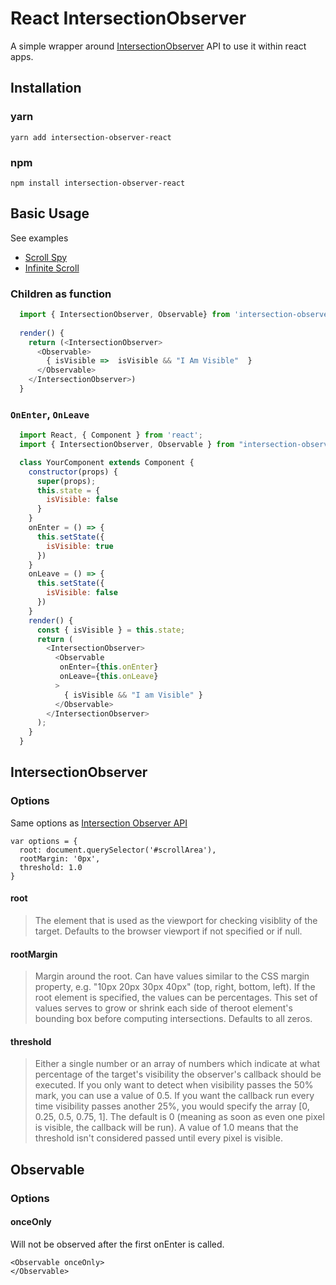 # React IntersectionObserver

A simple wrapper around [IntersectionObserver](https://developer.mozilla.org/en-US/docs/Web/API/IntersectionObserver) API to use it within react apps.


## Installation
### yarn
`yarn add intersection-observer-react`
### npm
`npm install intersection-observer-react`
## Basic Usage

See examples 
* [Scroll Spy](https://yamsafer.github.io/intersection-observer-react/#/ScrollSpy)
* [Infinite Scroll](https://yamsafer.github.io/intersection-observer-react/#/InfiniteScroll)

### Children as function
```js
  import { IntersectionObserver, Observable} from 'intersection-observer-react'
  
  render() {
    return (<IntersectionObserver>
      <Observable>
        { isVisible =>  isVisible && "I Am Visible"  } 
      </Observable>
    </IntersectionObserver>)
  }
```

### `OnEnter`, `OnLeave`
```js
  import React, { Component } from 'react';
  import { IntersectionObserver, Observable } from "intersection-observer-react";

  class YourComponent extends Component {
    constructor(props) {
      super(props);
      this.state = {
        isVisible: false
      }
    }
    onEnter = () => {
      this.setState({
        isVisible: true
      })
    }
    onLeave = () => {
      this.setState({
        isVisible: false
      })
    }
    render() {
      const { isVisible } = this.state;
      return (
        <IntersectionObserver>
          <Observable
           onEnter={this.onEnter}
           onLeave={this.onLeave}
          >
            { isVisible && "I am Visible" }
          </Observable>
        </IntersectionObserver>
      );
    }
  }
```
## IntersectionObserver

### Options
Same options as [Intersection Observer API](https://developer.mozilla.org/en-US/docs/Web/API/Intersection_Observer_API)

```
var options = {
  root: document.querySelector('#scrollArea'),
  rootMargin: '0px',
  threshold: 1.0
}
```

#### root
> The element that is used as the viewport for checking visiblity of the target. Defaults to the browser viewport if not specified or if null.

#### rootMargin  
> Margin around the root. Can have values similar to the CSS margin property, e.g. "10px 20px 30px 40px" (top, right, bottom, left). If the root element is specified, the values can be percentages. This set of values serves to grow or shrink each side of theroot element's bounding box before computing intersections. Defaults to all zeros.

#### threshold
> Either a single number or an array of numbers which indicate at what percentage of the target's visibility the observer's callback should be executed. If you only want to detect when visibility passes the 50% mark, you can use a value of 0.5. If you want the callback run every time visibility passes another 25%, you would specify the array [0, 0.25, 0.5, 0.75, 1]. The default is 0 (meaning as soon as even one pixel is visible, the callback will be run). A value of 1.0 means that the threshold isn't considered passed until every pixel is visible.

## Observable
### Options
#### onceOnly

Will not be observed after the first onEnter is called.

```
<Observable onceOnly>
</Observable>
```





